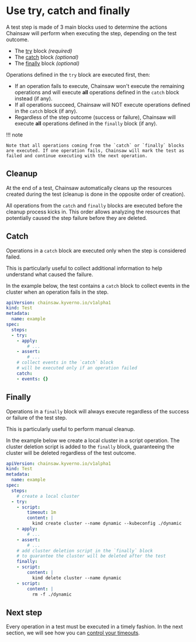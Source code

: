# Use try, catch and finally

A test step is made of 3 main blocks used to determine the actions Chainsaw will perform when executing the step, depending on the test outcome.

- The [try](../steps/try.md) block *(required)*
- The [catch](../steps/catch.md) block *(optional)*
- The [finally](../steps/finally.md) block *(optional)*

Operations defined in the `try` block are executed first, then:

- If an operation fails to execute, Chainsaw won't execute the remaining operations and will execute **all** operations defined in the `catch` block instead (if any).
- If all operations succeed, Chainsaw will NOT execute operations defined in the `catch` block (if any).
- Regardless of the step outcome (success or failure), Chainsaw will execute **all** operations defined in the `finally` block (if any).

!!! note

    Note that all operations coming from the `catch` or `finally` blocks are executed. If one operation fails, Chainsaw will mark the test as failed and continue executing with the next operation.

## Cleanup

At the end of a test, Chainsaw automatically cleans up the resources created during the test (cleanup is done in the opposite order of creation).

All operations from the `catch` and `finally` blocks are executed before the cleanup process kicks in. This order allows analyzing the resources that potentially caused the step failure before they are deleted.

## Catch

Operations in a `catch` block are executed only when the step is considered failed.

This is particularly useful to collect additional information to help understand what caused the failure.

In the example below, the test contains a `catch` block to collect events in the cluster when an operation fails in the step.

```yaml
apiVersion: chainsaw.kyverno.io/v1alpha1
kind: Test
metadata:
  name: example
spec:
  steps:
  - try:
    - apply:
        # ...
    - assert:
        # ...
    # collect events in the `catch` block
    # will be executed only if an operation failed
    catch:
    - events: {}
```

## Finally

Operations in a `finally` block will always execute regardless of the success or failure of the test step.

This is particularly useful to perform manual cleanup.

In the example below we create a local cluster in a script operation. The cluster deletion script is added to the `finally` block, guaranteeing the cluster will be deleted regardless of the test outcome.

```yaml
apiVersion: chainsaw.kyverno.io/v1alpha1
kind: Test
metadata:
  name: example
spec:
  steps:
    # create a local cluster
  - try:
    - script:
        timeout: 1m
        content: |
          kind create cluster --name dynamic --kubeconfig ./dynamic
    - apply:
        # ...
    - assert:
        # ...
    # add cluster deletion script in the `finally` block
    # to guarantee the cluster will be deleted after the test
    finally:
    - script:
        content: |
          kind delete cluster --name dynamic
    - script:
        content: |
          rm -f ./dynamic
```

## Next step

Every operation in a test must be executed in a timely fashion. In the next section, we will see how you can [control your timeouts](./timeouts.md).
